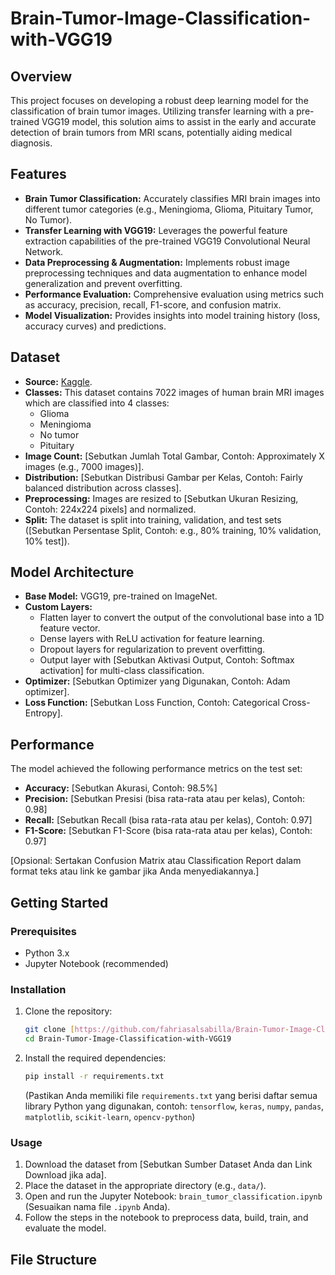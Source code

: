 # Brain-Tumor-Image-Classification-with-VGG19

## Overview
This project focuses on developing a robust deep learning model for the classification of brain tumor images. Utilizing transfer learning with a pre-trained VGG19 model, this solution aims to assist in the early and accurate detection of brain tumors from MRI scans, potentially aiding medical diagnosis.

## Features
* **Brain Tumor Classification:** Accurately classifies MRI brain images into different tumor categories (e.g., Meningioma, Glioma, Pituitary Tumor, No Tumor).
* **Transfer Learning with VGG19:** Leverages the powerful feature extraction capabilities of the pre-trained VGG19 Convolutional Neural Network.
* **Data Preprocessing & Augmentation:** Implements robust image preprocessing techniques and data augmentation to enhance model generalization and prevent overfitting.
* **Performance Evaluation:** Comprehensive evaluation using metrics such as accuracy, precision, recall, F1-score, and confusion matrix.
* **Model Visualization:** Provides insights into model training history (loss, accuracy curves) and predictions.

## Dataset
* **Source:** [Kaggle](https://www.kaggle.com/datasets/masoudnickparvar/brain-tumor-mri-dataset).
* **Classes:** This dataset contains 7022 images of human brain MRI images which are classified into 4 classes:
    * Glioma
    * Meningioma
    * No tumor
    * Pituitary
* **Image Count:** [Sebutkan Jumlah Total Gambar, Contoh: Approximately X images (e.g., 7000 images)].
* **Distribution:** [Sebutkan Distribusi Gambar per Kelas, Contoh: Fairly balanced distribution across classes].
* **Preprocessing:** Images are resized to [Sebutkan Ukuran Resizing, Contoh: 224x224 pixels] and normalized.
* **Split:** The dataset is split into training, validation, and test sets ([Sebutkan Persentase Split, Contoh: e.g., 80% training, 10% validation, 10% test]).

## Model Architecture
* **Base Model:** VGG19, pre-trained on ImageNet.
* **Custom Layers:**
    * Flatten layer to convert the output of the convolutional base into a 1D feature vector.
    * Dense layers with ReLU activation for feature learning.
    * Dropout layers for regularization to prevent overfitting.
    * Output layer with [Sebutkan Aktivasi Output, Contoh: Softmax activation] for multi-class classification.
* **Optimizer:** [Sebutkan Optimizer yang Digunakan, Contoh: Adam optimizer].
* **Loss Function:** [Sebutkan Loss Function, Contoh: Categorical Cross-Entropy].

## Performance
The model achieved the following performance metrics on the test set:
* **Accuracy:** [Sebutkan Akurasi, Contoh: 98.5%]
* **Precision:** [Sebutkan Presisi (bisa rata-rata atau per kelas), Contoh: 0.98]
* **Recall:** [Sebutkan Recall (bisa rata-rata atau per kelas), Contoh: 0.97]
* **F1-Score:** [Sebutkan F1-Score (bisa rata-rata atau per kelas), Contoh: 0.97]

[Opsional: Sertakan Confusion Matrix atau Classification Report dalam format teks atau link ke gambar jika Anda menyediakannya.]

## Getting Started

### Prerequisites
* Python 3.x
* Jupyter Notebook (recommended)

### Installation
1.  Clone the repository:
    ```bash
    git clone [https://github.com/fahriasalsabilla/Brain-Tumor-Image-Classification-with-VGG19.git](https://github.com/fahriasalsabilla/Brain-Tumor-Image-Classification-with-VGG19.git)
    cd Brain-Tumor-Image-Classification-with-VGG19
    ```
2.  Install the required dependencies:
    ```bash
    pip install -r requirements.txt
    ```
    (Pastikan Anda memiliki file `requirements.txt` yang berisi daftar semua library Python yang digunakan, contoh: `tensorflow`, `keras`, `numpy`, `pandas`, `matplotlib`, `scikit-learn`, `opencv-python`)

### Usage
1.  Download the dataset from [Sebutkan Sumber Dataset Anda dan Link Download jika ada].
2.  Place the dataset in the appropriate directory (e.g., `data/`).
3.  Open and run the Jupyter Notebook: `brain_tumor_classification.ipynb` (Sesuaikan nama file `.ipynb` Anda).
4.  Follow the steps in the notebook to preprocess data, build, train, and evaluate the model.

## File Structure
